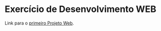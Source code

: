 # Exercício de Desenvolvimento WEB

Link para o [primeiro Projeto Web](https://henrique-souza.github.io/web-exercises/).
